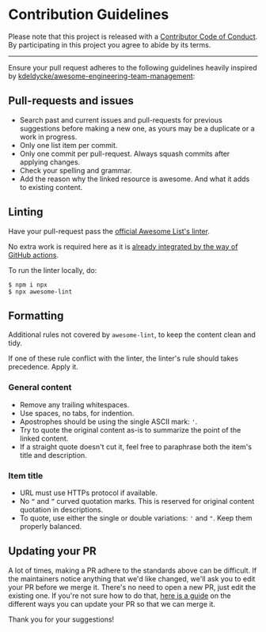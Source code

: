 # Contribution Guidelines

Please note that this project is released with a
[Contributor Code of Conduct](CODE_OF_CONDUCT.md). By participating in this
project you agree to abide by its terms.

---

Ensure your pull request adheres to the following guidelines heavily inspired by [kdeldycke/awesome-engineering-team-management](https://github.com/kdeldycke/awesome-engineering-team-management/blob/main/.github/contributing.md):

## Pull-requests and issues

- Search past and current issues and pull-requests for previous suggestions before making a new one, as yours may be a duplicate or a work in progress.
- Only one list item per commit.
- Only one commit per pull-request. Always squash commits after applying changes.
- Check your spelling and grammar.
- Add the reason why the linked resource is awesome. And what it adds to existing content.

## Linting

Have your pull-request pass the [official Awesome List's linter](https://github.com/sindresorhus/awesome-lint).

No extra work is required here as it is [already integrated by the way of GitHub actions](https://github.com/httpoz/awesome-engineering-leadership/tree/main/.github/workflows).

To run the linter locally, do:

```shell-session
$ npm i npx
$ npx awesome-lint
```

## Formatting

Additional rules not covered by `awesome-lint`, to keep the content clean and tidy.

If one of these rule conflict with the linter, the linter's rule should takes precedence. Apply it.

### General content
- Remove any trailing whitespaces.
- Use spaces, no tabs, for indention.
- Apostrophes should be using the single ASCII mark: `'`.
- Try to quote the original content as-is to summarize the point of the linked content.
- If a straight quote doesn't cut it, feel free to paraphrase both the item's title and description.

### Item title

- URL must use HTTPs protocol if available.
- No `“` and `”` curved quotation marks. This is reserved for original content quotation in descriptions.
- To quote, use either the single or double variations: `'` and `"`. Keep them properly balanced.



## Updating your PR

A lot of times, making a PR adhere to the standards above can be difficult.
If the maintainers notice anything that we'd like changed, we'll ask you to
edit your PR before we merge it. There's no need to open a new PR, just edit
the existing one. If you're not sure how to do that,
[here is a guide](https://github.com/RichardLitt/knowledge/blob/master/github/amending-a-commit-guide.md)
on the different ways you can update your PR so that we can merge it.

Thank you for your suggestions!
